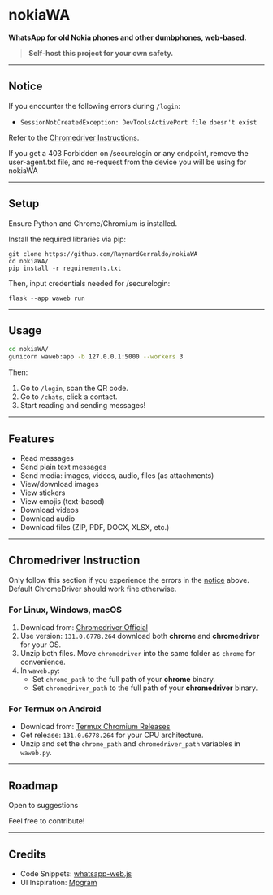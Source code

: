 # nokiaWA

**WhatsApp for old Nokia phones and other dumbphones, web-based.**  
> **Self-host this project for your own safety.**

---

##  Notice

If you encounter the following errors during `/login`:

- `SessionNotCreatedException: DevToolsActivePort file doesn't exist`

Refer to the [Chromedriver Instructions](#chromedriver-instruction).

If you get a 403 Forbidden on /securelogin or any endpoint, remove the user-agent.txt file, and re-request from the device you will be using for nokiaWA

---

##  Setup

Ensure Python and Chrome/Chromium is installed.

Install the required libraries via pip:

```
git clone https://github.com/RaynardGerraldo/nokiaWA
cd nokiaWA/
pip install -r requirements.txt
```
Then, input credentials needed for /securelogin:
```
flask --app waweb run
```

---

##  Usage

```bash
cd nokiaWA/
gunicorn waweb:app -b 127.0.0.1:5000 --workers 3
```

Then:

1. Go to `/login`, scan the QR code.
2. Go to `/chats`, click a contact.
3. Start reading and sending messages!

---

##  Features

-  Read messages
-  Send plain text messages
-  Send media: images, videos, audio, files (as attachments)
-  View/download images
-  View stickers
-  View emojis (text-based)
-  Download videos
-  Download audio
-  Download files (ZIP, PDF, DOCX, XLSX, etc.)

---

##  Chromedriver Instruction

Only follow this section if you experience the errors in the [notice](#notice) above. Default ChromeDriver should work fine otherwise.

### For Linux, Windows, macOS

1. Download from: [Chromedriver Official](https://googlechromelabs.github.io/chrome-for-testing/#stable)
2. Use version: `131.0.6778.264` download both **chrome** and **chromedriver** for your OS.
3. Unzip both files. Move `chromedriver` into the same folder as `chrome` for convenience.
4. In `waweb.py`:
   - Set `chrome_path` to the full path of your **chrome** binary.
   - Set `chromedriver_path` to the full path of your **chromedriver** binary.

### For Termux on Android

- Download from: [Termux Chromium Releases](https://github.com/termux-user-repository/chromium-builder/releases/)
- Get release: `131.0.6778.264` for your CPU architecture.
- Unzip and set the `chrome_path` and `chromedriver_path` variables in `waweb.py`.

---

##  Roadmap

Open to suggestions

Feel free to contribute!

---

##  Credits

- Code Snippets: [whatsapp-web.js](https://github.com/pedroslopez/whatsapp-web.js/)
- UI Inspiration: [Mpgram](https://github.com/shinovon/mpgram-web)
